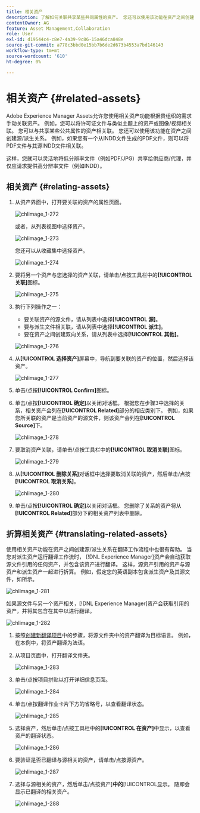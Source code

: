 ```yaml
---
title: 相关资产
description: 了解如何关联共享某些共同属性的资产。 您还可以使用该功能在资产之间创建源/派生关系。
contentOwner: AG
feature: Asset Management,Collaboration
role: User
exl-id: d19544c4-c8e7-4a39-9c86-15a46dca848e
source-git-commit: a778c3bbd0e15bb7b6de2d673b4553a7bd146143
workflow-type: tm+mt
source-wordcount: '610'
ht-degree: 0%

---
```


# 相关资产 {#related-assets}

Adobe Experience Manager Assets允许您使用相关资产功能根据贵组织的需求手动关联资产。 例如，您可以将许可证文件与类似主题上的资产或图像/视频相关联。 您可以与共享某些公共属性的资产相关联。 您还可以使用该功能在资产之间创建源/派生关系。 例如，如果您有一个从INDD文件生成的PDF文件，则可以将PDF文件与其源INDD文件相关联。

这样，您就可以灵活地将低分辨率文件（例如PDF/JPG）共享给供应商/代理，并仅应请求提供高分辨率文件（例如INDD）。

## 相关资产 {#relating-assets}

1. 从资产界面中，打开要关联的资产的属性页面。

   ![chlimage_1-272](assets/chlimage_1-272.png)

   或者，从列表视图中选择资产。

   ![chlimage_1-273](assets/chlimage_1-273.png)

   您还可以从收藏集中选择资产。

   ![chlimage_1-274](assets/chlimage_1-274.png)

1. 要将另一个资产与您选择的资产关联，请单击/点按工具栏中的&#x200B;**[!UICONTROL 关联]**&#x200B;图标。

   ![chlimage_1-275](assets/chlimage_1-275.png)

1. 执行下列操作之一：

   * 要关联资产的源文件，请从列表中选择&#x200B;**[!UICONTROL 源]**。
   * 要与派生文件相关联，请从列表中选择&#x200B;**[!UICONTROL 派生]**。
   * 要在资产之间创建双向关系，请从列表中选择&#x200B;**[!UICONTROL 其他]**。

   ![chlimage_1-276](assets/chlimage_1-276.png)

1. 从&#x200B;**[!UICONTROL 选择资产]**&#x200B;屏幕中，导航到要关联的资产的位置，然后选择该资产。

   ![chlimage_1-277](assets/chlimage_1-277.png)

1. 单击/点按&#x200B;**[!UICONTROL Confirm]**&#x200B;图标。
1. 单击/点按&#x200B;**[!UICONTROL 确定]**&#x200B;以关闭对话框。 根据您在步骤3中选择的关系，相关资产会列在&#x200B;**[!UICONTROL Related]**&#x200B;部分的相应类别下。 例如，如果您所关联的资产是当前资产的源文件，则该资产会列在&#x200B;**[!UICONTROL Source]**&#x200B;下。

   ![chlimage_1-278](assets/chlimage_1-278.png)

1. 要取消资产关联，请单击/点按工具栏中的&#x200B;**[!UICONTROL 取消关联]**&#x200B;图标。

   ![chlimage_1-279](assets/chlimage_1-279.png)

1. 从&#x200B;**[!UICONTROL 删除关系]**&#x200B;对话框中选择要取消关联的资产，然后单击/点按&#x200B;**[!UICONTROL 取消关系]**。

   ![chlimage_1-280](assets/chlimage_1-280.png)

1. 单击/点按&#x200B;**[!UICONTROL 确定]**&#x200B;以关闭对话框。 您删除了关系的资产将从&#x200B;**[!UICONTROL Related]**&#x200B;部分下的相关资产列表中删除。

## 折算相关资产 {#translating-related-assets}

使用相关资产功能在资产之间创建源/派生关系在翻译工作流程中也很有帮助。 当您对派生资产运行翻译工作流时， [!DNL Experience Manager]资产会自动获取源文件引用的任何资产，并包含该资产进行翻译。 这样，源资产引用的资产与源资产和派生资产一起进行折算。 例如，假定您的英语副本包含派生资产及其源文件，如所示。

![chlimage_1-281](assets/chlimage_1-281.png)

如果源文件与另一个资产相关，[!DNL Experience Manager]资产会获取引用的资产，并将其包含在其中以进行翻译。

![chlimage_1-282](assets/chlimage_1-282.png)

1. 按照[创建新翻译项目](translation-projects.md#create-a-new-translation-project)中的步骤，将源文件夹中的资产翻译为目标语言。 例如，在本例中，将资产翻译为法语。
1. 从项目页面中，打开翻译文件夹。

   ![chlimage_1-283](assets/chlimage_1-283.png)

1. 单击/点按项目拼贴以打开详细信息页面。

   ![chlimage_1-284](assets/chlimage_1-284.png)

1. 单击/点按翻译作业卡片下方的省略号，以查看翻译状态。

   ![chlimage_1-285](assets/chlimage_1-285.png)

1. 选择资产，然后单击/点按工具栏中的&#x200B;**[!UICONTROL 在资产]**&#x200B;中显示，以查看资产的翻译状态。

   ![chlimage_1-286](assets/chlimage_1-286.png)

1. 要验证是否已翻译与源相关的资产，请单击/点按源资产。

   ![chlimage_1-287](assets/chlimage_1-287.png)

1. 选择与源相关的资产，然后单击/点按资产&#x200B;]**中的**[!UICONTROL &#x200B;显示。 随即会显示已翻译的相关资产。

   ![chlimage_1-288](assets/chlimage_1-288.png)
